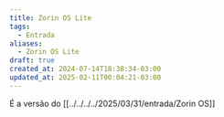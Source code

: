 ```yaml
---
title: Zorin OS Lite
tags:
  - Entrada
aliases:
  - Zorin OS Lite
draft: true
created_at: 2024-07-14T18:38:34-03:00
updated_at: 2025-02-11T00:04:21-03:00
---
```


É a versão do [[../../../../2025/03/31/entrada/Zorin OS]]